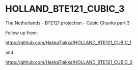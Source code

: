 # HOLLAND_BTE121_CUBIC_3
The Netherlands - BTE121 projection - Cubic Chunks part 3

Follow up from:

https://github.com/HakkaTjakka/HOLLAND_BTE121_CUBIC_1

and 

https://github.com/HakkaTjakka/HOLLAND_BTE121_CUBIC_2
